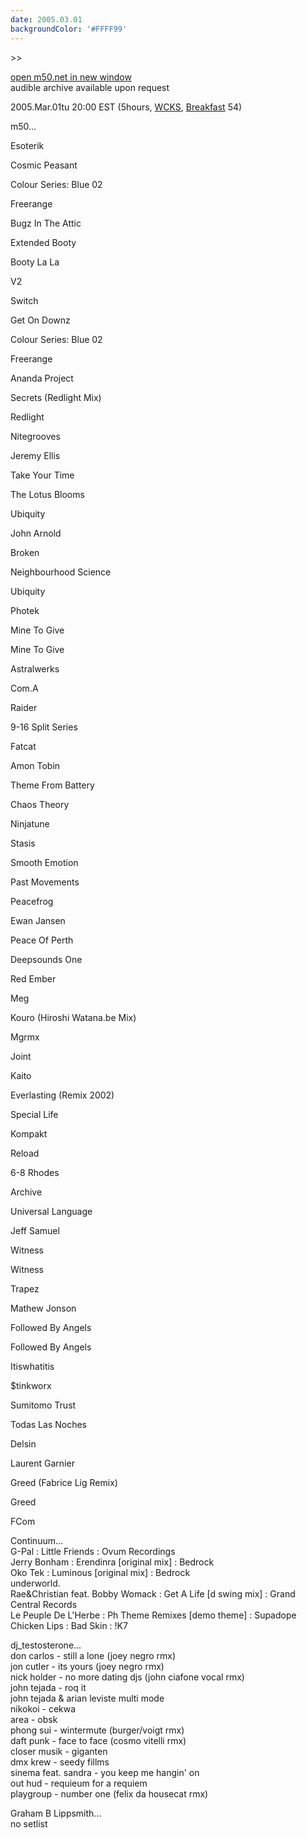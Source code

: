 ```yaml
---
date: 2005.03.01
backgroundColor: '#FFFF99'
---
```


\>>

[open m50.net in new window  
](http://m50.net/)audible archive available upon request

2005.Mar.01tu 20:00 EST (5hours, [WCKS](http://www.wcks.org/), [Breakfast](http://breakfast.wcks.org/) 54)

m50...

Esoterik

Cosmic Peasant

Colour Series: Blue 02

Freerange

Bugz In The Attic

Extended Booty

Booty La La

V2

Switch

Get On Downz

Colour Series: Blue 02

Freerange

Ananda Project

Secrets (Redlight Mix)

Redlight

Nitegrooves

Jeremy Ellis

Take Your Time

The Lotus Blooms

Ubiquity

John Arnold

Broken

Neighbourhood Science

Ubiquity

Photek

Mine To Give

Mine To Give

Astralwerks

Com.A

Raider

9-16 Split Series

Fatcat

Amon Tobin

Theme From Battery

Chaos Theory

Ninjatune

Stasis

Smooth Emotion

Past Movements

Peacefrog

Ewan Jansen

Peace Of Perth

Deepsounds One

Red Ember

Meg

Kouro (Hiroshi Watana.be Mix)

Mgrmx

Joint

Kaito

Everlasting (Remix 2002)

Special Life

Kompakt

Reload

6-8 Rhodes

Archive

Universal Language

Jeff Samuel

Witness

Witness

Trapez

Mathew Jonson

Followed By Angels

Followed By Angels

Itiswhatitis

$tinkworx

Sumitomo Trust

Todas Las Noches

Delsin

Laurent Garnier

Greed (Fabrice Lig Remix)

Greed

FCom


Continuum...  
G-Pal : Little Friends : Ovum Recordings  
Jerry Bonham : Erendinra \[original mix\] : Bedrock  
Oko Tek : Luminous \[original mix\] : Bedrock  
underworld.  
Rae&Christian feat. Bobby Womack : Get A Life \[d swing mix\] : Grand Central Records  
Le Peuple De L'Herbe : Ph Theme Remixes \[demo theme\] : Supadope  
Chicken Lips : Bad Skin : !K7  

dj\_testosterone...  
don carlos - still a lone (joey negro rmx)  
jon cutler - its yours (joey negro rmx)  
nick holder - no more dating djs (john ciafone vocal rmx)  
john tejada - roq it  
john tejada & arian leviste multi mode  
nikokoi - cekwa  
area - obsk  
phong sui - wintermute (burger/voigt rmx)  
daft punk - face to face (cosmo vitelli rmx)  
closer musik - giganten  
dmx krew - seedy fillms  
sinema feat. sandra - you keep me hangin' on  
out hud - requieum for a requiem  
playgroup - number one (felix da housecat rmx)  

Graham B Lippsmith...  
no setlist